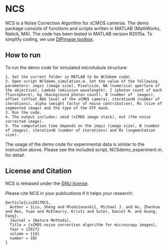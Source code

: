 # NCS

NCS is a Noise Correction Algorithm for sCMOS cameras. The demo package consists of functions and scripts written in MATLAB (MathWorks, Natick, MA). The code has been tested in MATLAB version R2015a. To simplify coding, we use [DIPimage toolbox](http://www.diplib.org/). 

## How to run
To run the demo code for simulated microtubule structure:

	1. Set the current folder in MATLAB to be NCSdemo code\ 
	2. Open script NCSdemo_simulation.m. Set the value of the following parameters: imgsz (image size), Pixelsize, NA (numerical aperture of the objective), Lambda (emission wavelength), I (photon count of each fluorophore), bg (background photon count), N (number of  images), offset (offset ADU level of the sCMOS camera), iterationN (number of iterations), alpha (weight factor of noise contribution), Rs (size of segmented image) and the type of the OTF mask.
	3. Run the code. 
	4. The output includes: imsd (sCMOS image stack), out (the noise corrected image).
	5. The computation time depends on the imgsz (image size), N (number of images), iterationN (number of iterations) and Rs (segmentation size). 
  
The usage of the demo code for experimental data is similar to the instruction above. Please see the included script, NCSdemo_experiment.m, for detail. 

## License and Citation
NCS is released under the [GNU license](https://github.com/HuanglabPurdue/Sheng/edit/master/LICENSE).

Please cite NCS in your publications if it helps your research:

    @article{Liu2017NCS,
      Author = {Liu, Sheng and Mlodzianoski1, Michael J. and Hu, Zhenhua and Ren, Yuan and McElmurry, Kristi and Suter, Daniel M. and Huang, Fang},
      Journal = {Nature Methods},
      Title = {sCMOS noise correction algorithm for microscopy images},
      Year = {2017}
      volume = {14}
      number = {8}
    }
